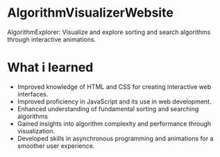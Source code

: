 # AlgorithmVisualizerWebsite

AlgorithmExplorer: Visualize and explore sorting and search algorithms through interactive animations.

# What i learned

- Improved knowledge of HTML and CSS for creating interactive web interfaces.
- Improved proficiency in JavaScript and its use in web development.
- Enhanced understanding of fundamental sorting and searching algorithms
- Gained insights into algorithm complexity and performance through visualization.
- Developed skills in asynchronous programming and animations for a smoother user experience.

